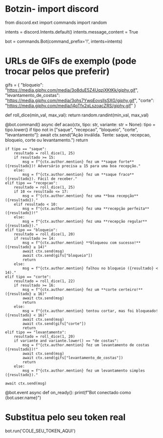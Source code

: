 # Botzin- import discord
from discord.ext import commands
import random

intents = discord.Intents.default()
intents.message_content = True

bot = commands.Bot(command_prefix='!', intents=intents)

# URLs de GIFs de exemplo (pode trocar pelos que preferir)
gifs = {
    "bloqueio": "https://media.giphy.com/media/3o8duE5Z4UqzjXKtKk/giphy.gif",
    "levantamento_de_costas": "https://media.giphy.com/media/3ohs7YwqEovslIsSXG/giphy.gif",
    "corte": "https://media.giphy.com/media/l4pTfx2qLszoacZRS/giphy.gif"
}

def roll_dice(min_val, max_val):
    return random.randint(min_val, max_val)

@bot.command()
async def acao(ctx, tipo: str, variante: str = None):
    tipo = tipo.lower()
    if tipo not in ["saque", "recepcao", "bloqueio", "corte", "levantamento"]:
        await ctx.send("Ação inválida. Tente: saque, recepcao, bloqueio, corte ou levantamento.")
        return

    if tipo == "saque":
        resultado = roll_dice(1, 25)
        if resultado >= 15:
            msg = f"{ctx.author.mention} fez um **saque forte** ({resultado})! Adversário precisa ≥ 15 para uma boa recepção."
        else:
            msg = f"{ctx.author.mention} fez um **saque fraco** ({resultado}). Fácil de receber."
    elif tipo == "recepcao":
        resultado = roll_dice(1, 25)
        if 10 <= resultado <= 17:
            msg = f"{ctx.author.mention} fez uma **boa recepção** ({resultado})."
        elif resultado < 10:
            msg = f"{ctx.author.mention} fez uma **recepção perfeita** ({resultado})!"
        else:
            msg = f"{ctx.author.mention} fez uma **recepção regular** ({resultado})."
    elif tipo == "bloqueio":
        resultado = roll_dice(1, 20)
        if resultado >= 14:
            msg = f"{ctx.author.mention} **bloqueou com sucesso!** ({resultado} ≥ 14)"
            await ctx.send(msg)
            await ctx.send(gifs["bloqueio"])
            return
        else:
            msg = f"{ctx.author.mention} falhou no bloqueio ({resultado} < 14)."
    elif tipo == "corte":
        resultado = roll_dice(1, 22)
        if resultado >= 16:
            msg = f"{ctx.author.mention} fez um **corte certeiro!** ({resultado} ≥ 16)"
            await ctx.send(msg)
            return
        else:
            msg = f"{ctx.author.mention} tentou cortar, mas foi bloqueado! ({resultado} < 16)"
            await ctx.send(msg)
            await ctx.send(gifs["corte"])
            return
    elif tipo == "levantamento":
        resultado = roll_dice(1, 20)
        if variante and variante.lower() == "de costas":
            msg = f"{ctx.author.mention} fez um levantamento de costas ({resultado})!"
            await ctx.send(msg)
            await ctx.send(gifs["levantamento_de_costas"])
            return
        else:
            msg = f"{ctx.author.mention} fez um levantamento simples ({resultado})."

    await ctx.send(msg)

@bot.event
async def on_ready():
    print(f"Bot conectado como {bot.user.name}")

# Substitua pelo seu token real
bot.run('COLE_SEU_TOKEN_AQUI')